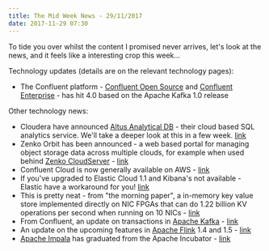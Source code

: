 ```yaml
---
title: The Mid Week News - 29/11/2017
date: 2017-11-29 07:30
---
```

To tide you over whilst the content I promised never arrives, let's look at the news, and it feels like a interesting crop this week...
<!--more-->

Technology updates (details are on the relevant technology pages):

* The Confluent platform - [Confluent Open Source](/technologies/confluent-open-source/) and [Confluent Enterprise](/technologies/confluent-enterprise/) - has hit 4.0 based on the Apache Kafka 1.0 release

Other technology news:

* Cloudera have announced [Altus Analytical DB](/technologies/cloudera-altus/analytical-db/) - their cloud based SQL analytics service.  We'll take a deeper look at this in a few week.  [link](http://vision.cloudera.com/introducing-cloudera-altus-analytic-db-beta-for-cloud-based-data-warehousing/)
* Zenko Orbit has been announced - a web based portal for managing object storage data across multiple clouds, for example when used behind [Zenko CloudServer](/technologies/zenko/cloudserver/) - [link](https://www.zenko.io/blog/introducing-zenko-orbit/)
* Confluent Cloud is now generally available on AWS - [link](https://www.confluent.io/blog/confluent-cloud-enterprise-ready-hosted-apache-kafka/)
* If you've upgraded to Elastic Cloud 1.1 and Kibana's not available - Elastic have a workaround for you! [link](https://www.elastic.co/blog/elastic-cloud-enterprise-1-1-0-upgrade-issues)
* This is pretty neat - from "the morning paper", a in-memory key value store implemented directly on NIC FPGAs that can do 1.22 billion KV operations per second when running on 10 NICs - [link](https://blog.acolyer.org/2017/11/23/kv-direct-high-performance-in-memory-key-value-store-with-programmable-nic/)
* From Confluent, an update on transactions in [Apache Kafka](/technologies/apache-kafka/) - [link](https://www.confluent.io/blog/transactions-apache-kafka/)
* An update on the upcoming features in [Apache Flink](/technologies/apache-flink/) 1.4 and 1.5 - [link](http://flink.apache.org/news/2017/11/22/release-1.4-and-1.5-timeline.html)
* [Apache Impala](/technologies/apache-impala/) has graduated from the Apache Incubator - [link](https://blogs.apache.org/foundation/entry/the-apache-software-foundation-announces24)